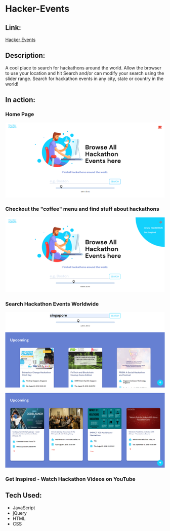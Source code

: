 # Hacker-Events

## Link: 
[Hacker Events](https://alexandrakollarova.github.io/Hacker-Events/)

## Description:
A cool place to search for hackathons around the world. Allow the browser to use your location and hit Search and/or can modify your search using the slider range. Search for hackathon events in any city, state or country in the world!

## In action:

### Home Page
![alt text](images/visual1.png)

### Checkout the "coffee" menu and find stuff about hackathons
![alt text](images/visual2.png)
 
### Search Hackathon Events Worldwide
![alt text](images/visual3.png)

![alt text](images/visual4.png)

### Get Inspired - Watch Hackathon Videos on YouTube 


## Tech Used:
* JavaScript
* jQuery
* HTML
* CSS


